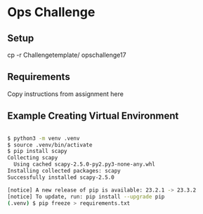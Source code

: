 # Ops Challenge 

## Setup

cp -r Challengetemplate/ opschallenge17

## Requirements
Copy instructions from assignment here

## Example Creating Virtual Environment
```bash

$ python3 -m venv .venv
$ source .venv/bin/activate
$ pip install scapy
Collecting scapy
  Using cached scapy-2.5.0-py2.py3-none-any.whl
Installing collected packages: scapy
Successfully installed scapy-2.5.0

[notice] A new release of pip is available: 23.2.1 -> 23.3.2
[notice] To update, run: pip install --upgrade pip
(.venv) $ pip freeze > requirements.txt

```


